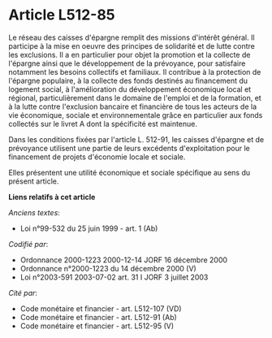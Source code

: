 # Article L512-85

Le réseau des caisses d'épargne remplit des missions d'intérêt général. Il participe à la mise en oeuvre des principes de
solidarité et de lutte contre les exclusions. Il a en particulier pour objet la promotion et la collecte de l'épargne ainsi
que le développement de la prévoyance, pour satisfaire notamment les besoins collectifs et familiaux. Il contribue à la
protection de l'épargne populaire, à la collecte des fonds destinés au financement du logement social, à l'amélioration du
développement économique local et régional, particulièrement dans le domaine de l'emploi et de la formation, et à la lutte
contre l'exclusion bancaire et financière de tous les acteurs de la vie économique, sociale et environnementale grâce en
particulier aux fonds collectés sur le livret A dont la spécificité est maintenue.

Dans les conditions fixées par l'article L. 512-91, les caisses d'épargne et de prévoyance utilisent une partie de leurs
excédents d'exploitation pour le financement de projets d'économie locale et sociale.

Elles présentent une utilité économique et sociale spécifique au sens du présent article.

**Liens relatifs à cet article**

_Anciens textes_:

  - Loi n°99-532 du 25 juin 1999 - art. 1 (Ab)

_Codifié par_:

  - Ordonnance 2000-1223 2000-12-14 JORF 16 décembre 2000
  - Ordonnance n°2000-1223 du 14 décembre 2000 (V)
  - Loi n°2003-591 2003-07-02 art. 31 I JORF 3 juillet 2003

_Cité par_:

  - Code monétaire et financier - art. L512-107 (VD)
  - Code monétaire et financier - art. L512-91 (Ab)
  - Code monétaire et financier - art. L512-95 (V)
